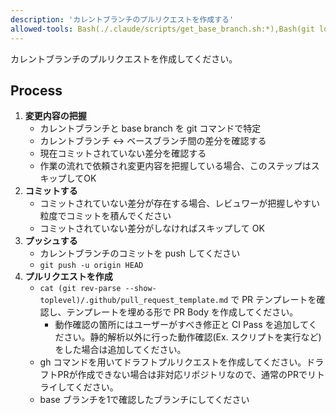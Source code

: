 ```yaml
---
description: 'カレントブランチのプルリクエストを作成する'
allowed-tools: Bash(./.claude/scripts/get_base_branch.sh:*),Bash(git log:*),Bash(git diff:*),Bash(git add:*),Bash(git push:*),Bash(gh pr create:*),Read(../.github/pull_request_template.md)
---
```


カレントブランチのプルリクエストを作成してください。

## Process

1. **変更内容の把握**
   - カレントブランチと base branch を git コマンドで特定
   - カレントブランチ <-> ベースブランチ間の差分を確認する
   - 現在コミットされていない差分を確認する
   - 作業の流れで依頼され変更内容を把握している場合、このステップはスキップしてOK
2. **コミットする**
   - コミットされていない差分が存在する場合、レビュワーが把握しやすい粒度でコミットを積んでください
   - コミットされていない差分がしなければスキップして OK
3. **プッシュする**
   - カレントブランチのコミットを push してください
   - `git push -u origin HEAD`
4. **プルリクエストを作成**
   - `cat (git rev-parse --show-toplevel)/.github/pull_request_template.md` で PR テンプレートを確認し、テンプレートを埋める形で PR Body を作成してください。
     - 動作確認の箇所にはユーザーがすべき修正と CI Pass を追加してください。静的解析以外に行った動作確認(Ex. スクリプトを実行など)をした場合は追加してください。
   - gh コマンドを用いてドラフトプルリクエストを作成してください。ドラフトPRが作成できない場合は非対応リポジトリなので、通常のPRでリトライしてください。
   - base ブランチを1で確認したブランチにしてください
